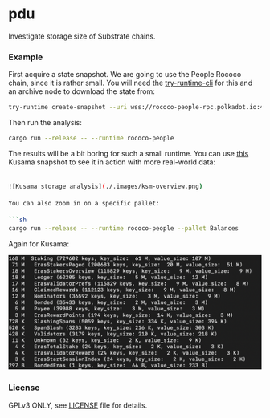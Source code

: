 # pdu

Investigate storage size of Substrate chains.

### Example

First acquire a state snapshot. We are going to use the People Rococo chain, since it is rather
small. You will need the
[try-runtime-cli](https://paritytech.github.io/try-runtime-cli/try_runtime/) for this and an
archive node to download the state from:

```sh
try-runtime create-snapshot --uri wss://rococo-people-rpc.polkadot.io:443 rococo-people.snap
```

Then run the analysis:

```sh
cargo run --release -- --runtime rococo-people
```

The results will be a bit boring for such a small runtime. You can use [this](https://tasty.limo/kusama.snap) Kusama snapshot to see it in action with more real-world data:

```sh

![Kusama storage analysis](./.images/ksm-overview.png)

You can also zoom in on a specific pallet:

```sh
cargo run --release -- --runtime rococo-people --pallet Balances
```

Again for Kusama:

![Kusama Balances pallet](./.images/ksm-zoom.png)

### License

GPLv3 ONLY, see [LICENSE](./LICENSE) file for details.
